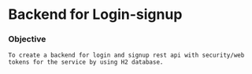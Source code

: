 # Backend for Login-signup
### Objective
    To create a backend for login and signup rest api with security/web tokens for the service by using H2 database.
